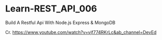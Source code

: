 # Learn-REST_API_006
Build A Restful Api With Node.js Express &amp; MongoDB

Cr. https://www.youtube.com/watch?v=vjf774RKrLc&ab_channel=DevEd
